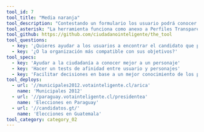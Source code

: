 ```yaml
---
tool_id: 7
tool_title: "Media naranja"
tool_description: "Contestando un formulario los usuario podrá conocer su nivel de compatibilidad con personajes o entidades de los Perfiles Transparentes."
tool_asterisk: "La herramienta funciona como anexo a Perfiles Transparentes."
tool_github: https://github.com/ciudadanointeligente/the_tool
tool_questions:
  - key: '¿Quieres ayudar a los usuarios a encontrar el candidato que piense más parecido a ellos?'
  - key: '¿O la organización más compatible con sus objetivos?'
tool_specs:
  - key: 'Ayudar a la ciudadanía a conocer mejor a un personaje'
  - key: 'Hacer un tests de afinidad entre usuario y personajes'
  - key: 'Facilitar decisiones en base a un mejor conocimiento de los personajes'
tool_deploys:
  - url: '//municipales2012.votainteligente.cl/arica'
    name: 'Municipales 2012'
  - url: '//paraguay.votainteligente.cl/presidentea'
    name: 'Elecciones en Paraguay'
  - url: '//candidatos.gt/'
    name: 'Elecciones en Guatemala'
tool_category: category_02
---
```

